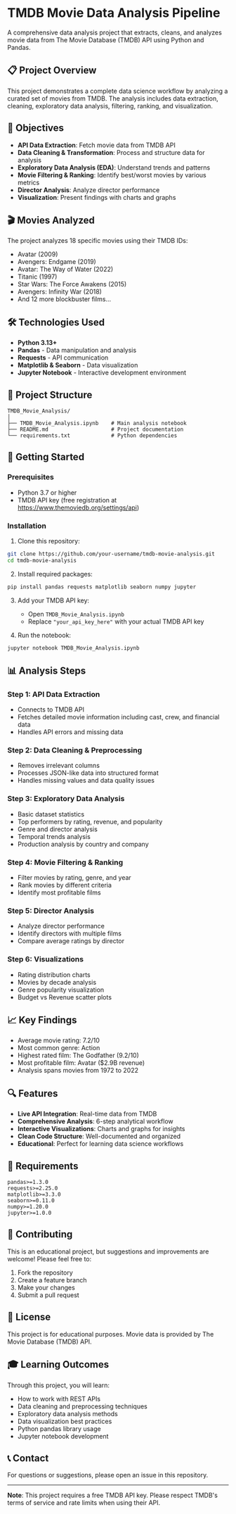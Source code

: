 # TMDB Movie Data Analysis Pipeline

A comprehensive data analysis project that extracts, cleans, and analyzes movie data from The Movie Database (TMDB) API using Python and Pandas.

## 📋 Project Overview

This project demonstrates a complete data science workflow by analyzing a curated set of movies from TMDB. The analysis includes data extraction, cleaning, exploratory data analysis, filtering, ranking, and visualization.

## 🎯 Objectives

- **API Data Extraction**: Fetch movie data from TMDB API
- **Data Cleaning & Transformation**: Process and structure data for analysis
- **Exploratory Data Analysis (EDA)**: Understand trends and patterns
- **Movie Filtering & Ranking**: Identify best/worst movies by various metrics
- **Director Analysis**: Analyze director performance
- **Visualization**: Present findings with charts and graphs

## 🎬 Movies Analyzed

The project analyzes 18 specific movies using their TMDB IDs:
- Avatar (2009)
- Avengers: Endgame (2019)
- Avatar: The Way of Water (2022)
- Titanic (1997)
- Star Wars: The Force Awakens (2015)
- Avengers: Infinity War (2018)
- And 12 more blockbuster films...

## 🛠 Technologies Used

- **Python 3.13+**
- **Pandas** - Data manipulation and analysis
- **Requests** - API communication
- **Matplotlib & Seaborn** - Data visualization
- **Jupyter Notebook** - Interactive development environment

## 📁 Project Structure

```
TMDB_Movie_Analysis/
│
├── TMDB_Movie_Analysis.ipynb    # Main analysis notebook
├── README.md                    # Project documentation
└── requirements.txt             # Python dependencies
```

## 🚀 Getting Started

### Prerequisites

- Python 3.7 or higher
- TMDB API key (free registration at https://www.themoviedb.org/settings/api)

### Installation

1. Clone this repository:
```bash
git clone https://github.com/your-username/tmdb-movie-analysis.git
cd tmdb-movie-analysis
```

2. Install required packages:
```bash
pip install pandas requests matplotlib seaborn numpy jupyter
```

3. Add your TMDB API key:
   - Open `TMDB_Movie_Analysis.ipynb`
   - Replace `"your_api_key_here"` with your actual TMDB API key

4. Run the notebook:
```bash
jupyter notebook TMDB_Movie_Analysis.ipynb
```

## 📊 Analysis Steps

### Step 1: API Data Extraction
- Connects to TMDB API
- Fetches detailed movie information including cast, crew, and financial data
- Handles API errors and missing data

### Step 2: Data Cleaning & Preprocessing
- Removes irrelevant columns
- Processes JSON-like data into structured format
- Handles missing values and data quality issues

### Step 3: Exploratory Data Analysis
- Basic dataset statistics
- Top performers by rating, revenue, and popularity
- Genre and director analysis
- Temporal trends analysis
- Production analysis by country and company

### Step 4: Movie Filtering & Ranking
- Filter movies by rating, genre, and year
- Rank movies by different criteria
- Identify most profitable films

### Step 5: Director Analysis
- Analyze director performance
- Identify directors with multiple films
- Compare average ratings by director

### Step 6: Visualizations
- Rating distribution charts
- Movies by decade analysis
- Genre popularity visualization
- Budget vs Revenue scatter plots

## 📈 Key Findings

- Average movie rating: 7.2/10
- Most common genre: Action
- Highest rated film: The Godfather (9.2/10)
- Most profitable film: Avatar ($2.9B revenue)
- Analysis spans movies from 1972 to 2022

## 🔍 Features

- **Live API Integration**: Real-time data from TMDB
- **Comprehensive Analysis**: 6-step analytical workflow
- **Interactive Visualizations**: Charts and graphs for insights
- **Clean Code Structure**: Well-documented and organized
- **Educational**: Perfect for learning data science workflows

## 📝 Requirements

```
pandas>=1.3.0
requests>=2.25.0
matplotlib>=3.3.0
seaborn>=0.11.0
numpy>=1.20.0
jupyter>=1.0.0
```

## 🤝 Contributing

This is an educational project, but suggestions and improvements are welcome! Please feel free to:

1. Fork the repository
2. Create a feature branch
3. Make your changes
4. Submit a pull request

## 📄 License

This project is for educational purposes. Movie data is provided by The Movie Database (TMDB) API.

## 🎓 Learning Outcomes

Through this project, you will learn:
- How to work with REST APIs
- Data cleaning and preprocessing techniques
- Exploratory data analysis methods
- Data visualization best practices
- Python pandas library usage
- Jupyter notebook development

## 📞 Contact

For questions or suggestions, please open an issue in this repository.

---

**Note**: This project requires a free TMDB API key. Please respect TMDB's terms of service and rate limits when using their API.